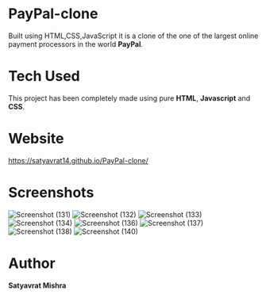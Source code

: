 # PayPal-clone
Built using HTML,CSS,JavaScript it is a clone of the one of the largest online payment processors in the world **PayPal**.
# Tech Used 
This project has been completely made using pure **HTML**, **Javascript** and **CSS**.
# Website
 https://satyavrat14.github.io/PayPal-clone/
# Screenshots
![Screenshot (131)](https://user-images.githubusercontent.com/87777380/177357367-65229537-39df-42b9-9b0c-aeb87d685c37.png)
![Screenshot (132)](https://user-images.githubusercontent.com/87777380/177357373-d24937b0-b0de-458d-9e83-9244930d54dd.png)
![Screenshot (133)](https://user-images.githubusercontent.com/87777380/177357422-229c104d-648a-418d-8705-42f0c8de24dc.png)
![Screenshot (134)](https://user-images.githubusercontent.com/87777380/177357431-ffcf1946-cb9a-4c2d-88bc-6674c09339cb.png)
![Screenshot (136)](https://user-images.githubusercontent.com/87777380/177357437-08ed0c3e-4418-493b-ab46-5ff2bd9981c3.png)
![Screenshot (137)](https://user-images.githubusercontent.com/87777380/177357439-0121d0cf-88e2-42a8-b948-498fad7b606a.png)
![Screenshot (138)](https://user-images.githubusercontent.com/87777380/177357463-b75eb2d0-0162-4dcc-aacf-2ef9a2b6d17d.png)
![Screenshot (140)](https://user-images.githubusercontent.com/87777380/177357466-11e1411f-9b34-46cf-abc6-ae35a6d3eeb9.png)

# Author
**Satyavrat Mishra**
